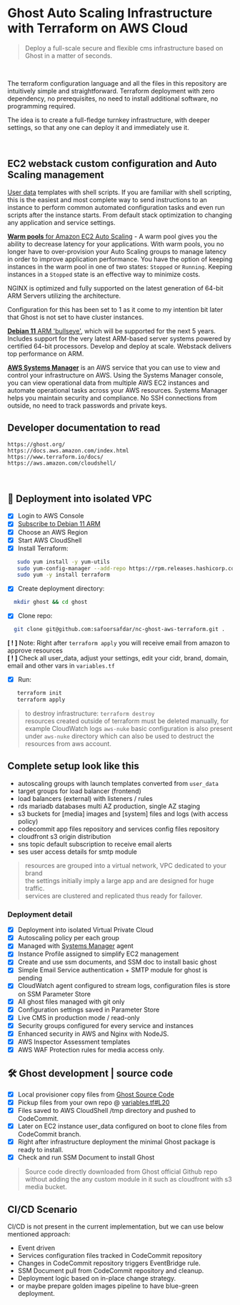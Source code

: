# Ghost Auto Scaling Infrastructure with Terraform on AWS Cloud

>Deploy a full-scale secure and flexible cms infrastructure based on Ghost in a matter of seconds.

<br />

The terraform configuration language and all the files in this repository are intuitively simple and straightforward. Terraform deployment with zero dependency, no prerequisites, no need to install additional software, no programming required.  
  
The idea is to create a full-fledge turnkey infrastructure, with deeper settings, so that any one can deploy it and immediately use it.

<br />

## EC2 webstack custom configuration and Auto Scaling management

[User data][userdata] templates with shell scripts. If you are familiar with shell scripting, this is the easiest and most complete way to send instructions to an instance to perform common automated configuration tasks and even run scripts after the instance starts. From default stack optimization to changing any application and service settings.

[**Warm pools** for Amazon EC2 Auto Scaling][asg] - A warm pool gives you the ability to decrease latency for your applications. With warm pools, you no longer have to over-provision your Auto Scaling groups to manage latency in order to improve application performance. You have the option of keeping instances in the warm pool in one of two states: `Stopped` or `Running`. Keeping instances in a `Stopped` state is an effective way to minimize costs.

NGINX is optimized and fully supported on the latest generation of 64-bit ARM Servers utilizing the architecture.

Configuration for this has been set to 1 as it come to my intention bit later that Ghost is not set to have cluster instances.

[**Debian 11** ARM 'bullseye'][Debian-11-ARM], which will be supported for the next 5 years. Includes support for the very latest ARM-based server systems powered by certified 64-bit processors.
Develop and deploy at scale. Webstack delivers top performance on ARM.

[**AWS Systems Manager**][ssm] is an AWS service that you can use to view and control your infrastructure on AWS. Using the Systems Manager console, you can view operational data from multiple AWS EC2 instances and automate operational tasks across your AWS resources. Systems Manager helps you maintain security and compliance. No SSH connections from outside, no need to track passwords and private keys.

## Developer documentation to read

```text
https://ghost.org/
https://docs.aws.amazon.com/index.html
https://www.terraform.io/docs/
https://aws.amazon.com/cloudshell/
```

<br />


## :rocket: Deployment into isolated VPC

- [x] Login to AWS Console
- [x] [Subscribe to Debian 11 ARM][Debian-11-ARM]
- [x] Choose an AWS Region
- [x] Start AWS CloudShell
- [x] Install Terraform:

```sh
   sudo yum install -y yum-utils
   sudo yum-config-manager --add-repo https://rpm.releases.hashicorp.com/AmazonLinux/hashicorp.repo
   sudo yum -y install terraform
```

- [x] Create deployment directory:  

```sh
  mkdir ghost && cd ghost
```

- [x] Clone repo:  

>

```sh
  git clone git@github.com:safoorsafdar/nc-ghost-aws-terraform.git .
```

>  
**[ ! ]** Note: Right after `terraform apply` you will receive email from amazon to approve resources  
**[ ! ]** Check all user_data, adjust your settings, edit your cidr, brand, domain, email and other vars in `variables.tf`  

- [x] Run:

```sh
   terraform init
   terraform apply
```

> to destroy infrastructure: ```terraform destroy```  
> resources created outside of terraform must be deleted manually, for example CloudWatch logs
> `aws-nuke` basic configuration is also present under `aws-nuke` directory which can also be used to destruct the resources from aws account.

## Complete setup look like this

- autoscaling groups with launch templates converted from `user_data`  
- target groups for load balancer (frontend)
- load balancers (external) with listeners / rules  
- rds mariadb databases multi AZ production, single AZ staging  
- s3 buckets for [media] images and [system] files and logs (with access policy)  
- codecommit app files repository and services config files repository  
- cloudfront s3 origin distribution  
- sns topic default subscription to receive email alerts  
- ses user access details for smtp module  

 >resources are grouped into a virtual network, VPC dedicated to your brand  
 >the settings initially imply a large app and are designed for huge traffic.  
 >services are clustered and replicated thus ready for failover.

### Deployment detail

- [x] Deployment into isolated Virtual Private Cloud
- [x] Autoscaling policy per each group
- [x] Managed with [Systems Manager][ssm] agent
- [x] Instance Profile assigned to simplify EC2 management
- [x] Create and use ssm documents, and SSM doc to install basic ghost
- [x] Simple Email Service authentication + SMTP module for ghost is pending
- [x] CloudWatch agent configured to stream logs, configuration files is store on SSM Parameter Store
- [x] All ghost files managed with git only
- [x] Configuration settings saved in Parameter Store
- [x] Live CMS in production mode / read-only
- [x] Security groups configured for every service and instances
- [x] Enhanced security in AWS and Nginx with NodeJS.
- [x] AWS Inspector Assessment templates
- [x] AWS WAF Protection rules for media access only.  

## :hammer_and_wrench: Ghost development | source code

- [x] Local provisioner copy files from [Ghost Source Code][ghost-source-code]
- [x] Pickup files from your own repo @ [variables.tf#L20](https://github.com/safoorsafdar/nc-ghost-aws-terraform/blob/main/variables.tf#L10)
- [x] Files saved to AWS CloudShell /tmp directory and pushed to CodeCommit.
- [x] Later on EC2 instance user_data configured on boot to clone files from CodeCommit branch.
- [x] Right after infrastructure deployment the minimal Ghost package is ready to install.
- [x] Check and run SSM Document to install Ghost

> Source code directly downloaded from Ghost official Github repo without adding the any custom module in it such as cloudfront with s3 media bucket.


## CI/CD Scenario

CI/CD is not present in the current implementation, but we can use below mentioned approach:

- Event driven
- Services configuration files tracked in CodeCommit repository
- Changes in CodeCommit repository triggers EventBridge rule.
- SSM Document pull from CodeCommit repository and cleanup.
- Deployment logic based on in-place change strategy.  
- or maybe prepare golden images pipeline to have blue-green deployment.

<br />

[Debian-11-ARM]: https://aws.amazon.com/marketplace/pp/prodview-jwzxq55gno4p4
[ssm]: https://aws.amazon.com/systems-manager/
[asg]: https://docs.aws.amazon.com/autoscaling/ec2/userguide/ec2-auto-scaling-warm-pools.html
[userdata]: https://docs.aws.amazon.com/AWSEC2/latest/UserGuide/user-data.html
[ghost-source-code]: https://github.com/safoorsafdar/Ghost